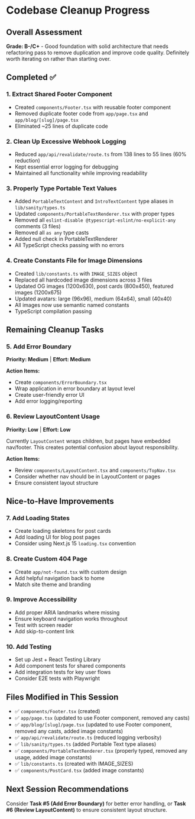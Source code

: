 # Codebase Cleanup Progress

## Overall Assessment
**Grade: B-/C+** - Good foundation with solid architecture that needs refactoring pass to remove duplication and improve code quality. Definitely worth iterating on rather than starting over.

## Completed ✅

### 1. Extract Shared Footer Component
- Created `components/Footer.tsx` with reusable footer component
- Removed duplicate footer code from `app/page.tsx` and `app/blog/[slug]/page.tsx`
- Eliminated ~25 lines of duplicate code

### 2. Clean Up Excessive Webhook Logging
- Reduced `app/api/revalidate/route.ts` from 138 lines to 55 lines (60% reduction)
- Kept essential error logging for debugging
- Maintained all functionality while improving readability

### 3. Properly Type Portable Text Values
- Added `PortableTextContent` and `IntroTextContent` type aliases in `lib/sanity/types.ts`
- Updated `components/PortableTextRenderer.tsx` with proper types
- Removed all `eslint-disable @typescript-eslint/no-explicit-any` comments (3 files)
- Removed all `as any` type casts
- Added null check in PortableTextRenderer
- All TypeScript checks passing with no errors

### 4. Create Constants File for Image Dimensions
- Created `lib/constants.ts` with `IMAGE_SIZES` object
- Replaced all hardcoded image dimensions across 3 files
- Updated OG images (1200x630), post cards (800x450), featured images (1200x675)
- Updated avatars: large (96x96), medium (64x64), small (40x40)
- All images now use semantic named constants
- TypeScript compilation passing

## Remaining Cleanup Tasks

### 5. Add Error Boundary
**Priority: Medium** | **Effort: Medium**

**Action Items:**
- Create `components/ErrorBoundary.tsx`
- Wrap application in error boundary at layout level
- Create user-friendly error UI
- Add error logging/reporting

### 6. Review LayoutContent Usage
**Priority: Low** | **Effort: Low**

Currently `LayoutContent` wraps children, but pages have embedded nav/footer. This creates potential confusion about layout responsibility.

**Action Items:**
- Review `components/LayoutContent.tsx` and `components/TopNav.tsx`
- Consider whether nav should be in LayoutContent or pages
- Ensure consistent layout structure

## Nice-to-Have Improvements

### 7. Add Loading States
- Create loading skeletons for post cards
- Add loading UI for blog post pages
- Consider using Next.js 15 `loading.tsx` convention

### 8. Create Custom 404 Page
- Create `app/not-found.tsx` with custom design
- Add helpful navigation back to home
- Match site theme and branding

### 9. Improve Accessibility
- Add proper ARIA landmarks where missing
- Ensure keyboard navigation works throughout
- Test with screen reader
- Add skip-to-content link

### 10. Add Testing
- Set up Jest + React Testing Library
- Add component tests for shared components
- Add integration tests for key user flows
- Consider E2E tests with Playwright

## Files Modified in This Session
- ✅ `components/Footer.tsx` (created)
- ✅ `app/page.tsx` (updated to use Footer component, removed any casts)
- ✅ `app/blog/[slug]/page.tsx` (updated to use Footer component, removed any casts, added image constants)
- ✅ `app/api/revalidate/route.ts` (reduced logging verbosity)
- ✅ `lib/sanity/types.ts` (added Portable Text type aliases)
- ✅ `components/PortableTextRenderer.tsx` (properly typed, removed any usage, added image constants)
- ✅ `lib/constants.ts` (created with IMAGE_SIZES)
- ✅ `components/PostCard.tsx` (added image constants)

## Next Session Recommendations
Consider **Task #5 (Add Error Boundary)** for better error handling, or **Task #6 (Review LayoutContent)** to ensure consistent layout structure.
